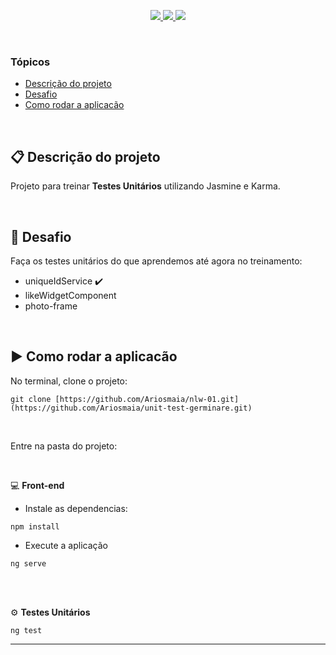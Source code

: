 <p align="center">
	<a href="https://angular.io/">
		<img src="https://img.shields.io/static/v1?label=angular&message=front-end&color=DD0032&style=flat&logo=Angular" />	
	</a>
	<a href="https://jasmine.github.io/">
		<img src="https://img.shields.io/static/v1?label=jasmine&message=behavior-driven&color=8A4182&style=flat&logo=Jasmine" />
	</a>
	<a href="https://www.typescriptlang.org/">
		<img src="https://img.shields.io/static/v1?label=typescript&message=Language&color=007acc&style=flat&logo=TypeScript" />
	</a>
</p>

<br/>

### Tópicos
- [Descrição do projeto](#clipboard-descrição-do-projeto)
- [Desafio](#anger-desafio)
- [Como rodar a aplicacão](#arrow_forward-como-rodar-a-aplicacão)

<br/>

## :clipboard: Descrição do projeto

Projeto para treinar <strong>Testes Unitários</strong> utilizando Jasmine e Karma.

<br/>

## :anger: Desafio

Faça os testes unitários do que aprendemos até agora no treinamento:

- uniqueIdService :heavy_check_mark:
- likeWidgetComponent
- photo-frame

<br/>


## :arrow_forward: Como rodar a aplicacão
No terminal, clone o projeto:
```
git clone [https://github.com/Ariosmaia/nlw-01.git](https://github.com/Ariosmaia/unit-test-germinare.git)
```
<br/>

Entre na pasta do projeto:

<br/>

 :computer: <strong>Front-end</strong>
	
- Instale as dependencias:
```
npm install
```
  - Execute a aplicação
```
ng serve
```
<br/>
<br/>


 :gear: <strong>Testes Unitários</strong>
 
```
ng test
```

---

